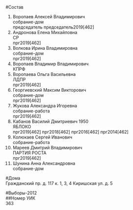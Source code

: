 #Состав  
1. Воропаев Алексей Владимирович  
    собрание-дом  
    председатель председатель2019[462]  
2. Андронова Елена Михайловна  
    СР  
    прг2019[462]  
3. Волкова Ирина Владимировна  
    собрание-дом  
    прг2019[462]  
4. Воропаев Владимир Владимирович  
    КПРФ  
5. Воропаева Ольга Васильевна  
    ЛДПР  
    прг2019[462]  
6. Георгиевский Максим Викторович  
    собрание-дом  
    прг2019[462]  
7. Жукова Александра Игоревна  
    собрание-работа  
    прг2019[462]  
8. Кабанов Василий Дмитриевич 1950  
    ЯБЛОКО  
    прг2019[462] прг2018[462] прг2016[462] прг2014[462]  
9. Колюкаев Сергей Иванович  
    собрание-работа  
10. Мареев Дмитрий Владимирович  
    ПАРТИЯ РОСТА  
    прг2019[462]  
11. Шунина Анна Александровна  
    собрание-дом  
  
#Дома  
Гражданский пр. д. 117 к. 1, 3, 4 Киришская ул. д. 5  
  
#Выборы-2012  
##Номер УИК  
363  
